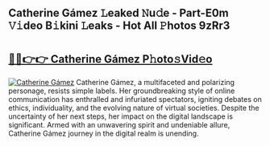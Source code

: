 ## Catherine Gámez 𝙻eaked 𝙽u𝚍e - Part-E0m 𝚅𝚒deo B𝚒kini 𝙻eaks - Hot All 𝙿hotos 9zRr3

# <h2><a href="http://ld58lg4.urlbe.top/?page=Catherine+G%c3%a1mez">🔗🔗👉👉 Catherine Gámez P𝚑oto𝚜Vid𝚎o</a></h2>

[![Catherine Gámez](https://i.imgur.com/eBuTRDB.gif)](http://ld58lg4.urlbe.top/?page=Catherine+G%c3%a1mez)
Catherine Gámez, a multifaceted and polarizing personage, resists simple labels. Her groundbreaking style of online communication has enthralled and infuriated spectators, igniting debates on ethics, individuality, and the evolving nature of virtual societies. Despite the uncertainty of her next steps, her impact on the digital landscape is significant. Armed with an unwavering spirit and undeniable allure, Catherine Gámez journey in the digital realm is unending.
